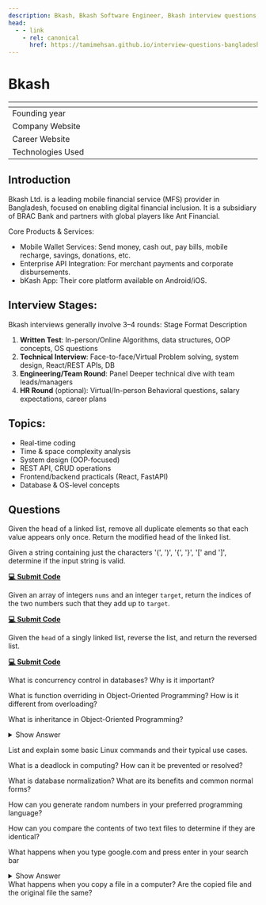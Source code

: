 ```yaml
---
description: Bkash, Bkash Software Engineer, Bkash interview questions, Bkash interview stages, Bkash interview details, Bkash interview question and answers
head:
  - - link
    - rel: canonical
      href: https://tamimehsan.github.io/interview-questions-bangladesh/companies/bkash
---
```

# Bkash

| <img width="441" height="1"> | <img width="441" height="1"> |
| :-| :- |
| Founding year | |
| Company Website |  |
| Career Website |  |
| Technologies Used|  |

## Introduction
Bkash Ltd. is a leading mobile financial service (MFS) provider in Bangladesh, focused on enabling digital financial inclusion. It is a subsidiary of BRAC Bank and partners with global players like Ant Financial.

Core Products & Services:

- Mobile Wallet Services: Send money, cash out, pay bills, mobile recharge, savings, donations, etc.
- Enterprise API Integration: For merchant payments and corporate disbursements.
- bKash App: Their core platform available on Android/iOS.

## Interview Stages:

Bkash interviews generally involve 3–4 rounds:
Stage	Format	Description
1. **Written Test**:	In-person/Online	Algorithms, data structures, OOP concepts, OS questions
2. **Technical Interview**:	Face-to-face/Virtual	Problem solving, system design, React/REST APIs, DB
3. **Engineering/Team Round**:	Panel	Deeper technical dive with team leads/managers
4. **HR Round** (optional):	Virtual/In-person	Behavioral questions, salary expectations, career plans

## Topics:

- Real-time coding
- Time & space complexity analysis
- System design (OOP-focused)
- REST API, CRUD operations
- Frontend/backend practicals (React, FastAPI)
- Database & OS-level concepts

## Questions

<article>

Given the head of a linked list, remove all duplicate elements so that each value appears only once. Return the modified head of the linked list.
</article>

<article>

Given a string containing just the characters '(', ')', '{', '}', '[' and ']', determine if the input string is valid.

[**💻 Submit Code**](https://leetcode.com/problems/valid-parentheses/description/)
</article>

<article>

Given an array of integers `nums` and an integer `target`, return the indices of the two numbers such that they add up to `target`.

[**💻 Submit Code**](https://leetcode.com/problems/two-sum/description/)
</article>

<article>

Given the `head` of a singly linked list, reverse the list, and return the reversed list.

[**💻 Submit Code**](https://leetcode.com/problems/reverse-linked-list/description/)
</article>

<article>

What is concurrency control in databases? Why is it important?
</article>

<article>

What is function overriding in Object-Oriented Programming? How is it different from overloading?
</article>

<article>

What is inheritance in Object-Oriented Programming?

<details> <summary> Show Answer </summary>

Inheritance in OOP:

Inheritance is a fundamental concept in OOP where a new class (called child/derived class) acquires the properties and behaviors (fields and methods) of an existing class (called the parent class or base class). It allows code reuse, extension, and polymorphism by enabling one class to build upon another.

Think of it like a family tree:

- Grandfather (base class) -> has some qualities (e.g., eye color, height)
- Father (derived class) -> inherits those qualities from Grandfather, but can also add new ones (e.g., voice, skills).
- Son (further derived class) -> inherites from Father (indirectly from Grandfather) and can add even more traits.


</details>
</article>

<article>

List and explain some basic Linux commands and their typical use cases.
</article>

<article>

What is a deadlock in computing? How can it be prevented or resolved?
</article>

<article>

What is database normalization? What are its benefits and common normal forms?
</article>

<article>

How can you generate random numbers in your preferred programming language?
</article>

<article>

How can you compare the contents of two text files to determine if they are identical?
</article>

<article>

What happens when you type google.com and press enter in your search bar
<details><summary>Show Answer</summary>

This is a very important question and aims to check the knowledge of networking. A very thorough explanation of this question is answered here in [What Happens When](https://github.com/alex/what-happens-when)

</details>
</article>

<article>
What happens when you copy a file in a computer? Are the copied file and the original file the same?
</article>
